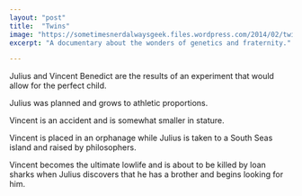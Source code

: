 ```yaml
---
layout: "post"
title:  "Twins"
image: "https://sometimesnerdalwaysgeek.files.wordpress.com/2014/02/twins.jpg"
excerpt: "A documentary about the wonders of genetics and fraternity."

---
```


Julius and Vincent Benedict are the results of an experiment that would allow for the perfect child.

Julius was planned and grows to athletic proportions.

Vincent is an accident and is somewhat smaller in stature.

Vincent is placed in an orphanage while Julius is taken to a South Seas island and raised by philosophers.

Vincent becomes the ultimate lowlife and is about to be killed by loan sharks when Julius discovers that he has a brother and begins looking for him.
